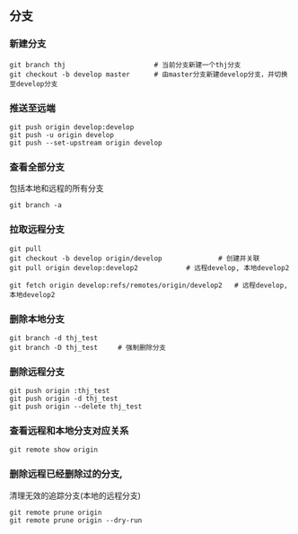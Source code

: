 ## 分支

### 新建分支

```
git branch thj                      # 当前分支新建一个thj分支
git checkout -b develop master      # 由master分支新建develop分支，并切换至develop分支
```

### 推送至远端

```
git push origin develop:develop 
git push -u origin develop
git push --set-upstream origin develop
```

### 查看全部分支
包括本地和远程的所有分支

```
git branch -a
```

### 拉取远程分支

```
git pull
git checkout -b develop origin/develop       		# 创建并关联
git pull origin develop:develop2			# 远程develop, 本地develop2

git fetch origin develop:refs/remotes/origin/develop2   # 远程develop, 本地develop2
```

### 删除本地分支

```
git branch -d thj_test
git branch -D thj_test     # 强制删除分支
```

### 删除远程分支

```
git push origin :thj_test
git push origin -d thj_test
git push origin --delete thj_test
```

### 查看远程和本地分支对应关系

```
git remote show origin
```

### 删除远程已经删除过的分支,

清理无效的追踪分支(本地的远程分支)

```
git remote prune origin
git remote prune origin --dry-run
```

